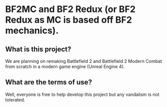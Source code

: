 # BF2MC and BF2 Redux (or BF2 Redux as MC is based off BF2 mechanics).

## What is this project?
We are planning on remaking Battlefield 2 and Battlefield 2 Modern Combat from scratch in a modern game engine (Unreal Engine 4).

## What are the terms of use?
Well, everyone is free to help develop this project but any vandalism is not tolerated.
